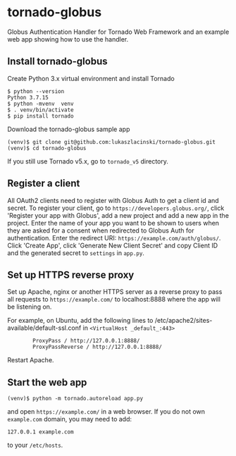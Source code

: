 # tornado-globus
Globus Authentication Handler for Tornado Web Framework and an example web app showing how to use the handler.

## Install tornado-globus

Create Python 3.x virtual environment and install Tornado
```
$ python --version
Python 3.7.15
$ python -mvenv  venv
$ . venv/bin/activate
$ pip install tornado
```
Download the tornado-globus sample app
```
(venv)$ git clone git@github.com:lukaszlacinski/tornado-globus.git
(venv)$ cd tornado-globus
```
If you still use Tornado v5.x, go to `tornado_v5` directory.

## Register a client

All OAuth2 clients need to register with Globus Auth to get a client id and secret. 
To register your client, go to `https://developers.globus.org/`, 
click 'Register your app with Globus', add a new project and add a new app in the project. 
Enter the name of your app you want to be shown to users when they are asked for a consent 
when redirected to Globus Auth for authentication. Enter the redirect URI: 
`https://example.com/auth/globus/`. Click 'Create App', click 'Generate New Client Secret' 
and copy Client ID and the generated secret to `settings` in `app.py`.

## Set up HTTPS reverse proxy

Set up Apache, nginx or another HTTPS server as a reverse proxy to pass all requests to 
`https://example.com/` to localhost:8888 where the app will be listening on.

For example, on Ubuntu, add the following lines to /etc/apache2/sites-available/default-ssl.conf in `<VirtualHost _default_:443>`
```
        ProxyPass / http://127.0.0.1:8888/
        ProxyPassReverse / http://127.0.0.1:8888/
```
Restart Apache.

## Start the web app

```
(venv)$ python -m tornado.autoreload app.py
```
and open `https://example.com/` in a web browser. If you do not own `example.com` domain, you may need to add:
```
127.0.0.1 example.com
```
to your `/etc/hosts`.
